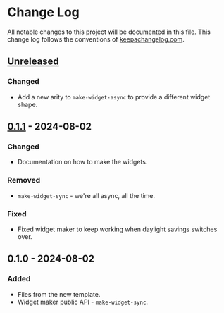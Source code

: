 # Change Log
All notable changes to this project will be documented in this file. This change log follows the conventions of [keepachangelog.com](http://keepachangelog.com/).

## [Unreleased]
### Changed
- Add a new arity to `make-widget-async` to provide a different widget shape.

## [0.1.1] - 2024-08-02
### Changed
- Documentation on how to make the widgets.

### Removed
- `make-widget-sync` - we're all async, all the time.

### Fixed
- Fixed widget maker to keep working when daylight savings switches over.

## 0.1.0 - 2024-08-02
### Added
- Files from the new template.
- Widget maker public API - `make-widget-sync`.

[Unreleased]: https://github.com/jgomo3/actas-descargador/compare/0.1.1...HEAD
[0.1.1]: https://github.com/jgomo3/actas-descargador/compare/0.1.0...0.1.1
